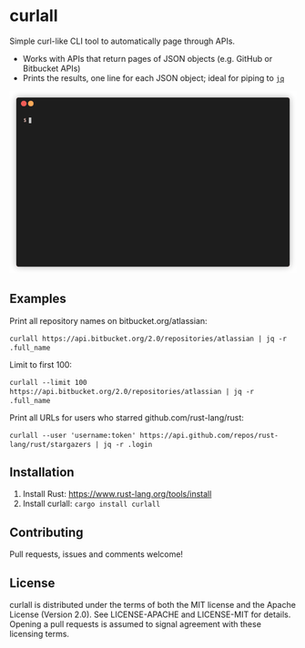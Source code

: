 curlall
=======

Simple curl-like CLI tool to automatically page through APIs.

* Works with APIs that return pages of JSON objects (e.g. GitHub or Bitbucket APIs)
* Prints the results, one line for each JSON object; ideal for piping to [`jq`](https://stedolan.github.io/jq/)

![demo](demo.gif)

## Examples

Print all repository names on bitbucket.org/atlassian:

    curlall https://api.bitbucket.org/2.0/repositories/atlassian | jq -r .full_name

Limit to first 100:

    curlall --limit 100 https://api.bitbucket.org/2.0/repositories/atlassian | jq -r .full_name

Print all URLs for users who starred github.com/rust-lang/rust:

    curlall --user 'username:token' https://api.github.com/repos/rust-lang/rust/stargazers | jq -r .login

## Installation

1. Install Rust: https://www.rust-lang.org/tools/install
2. Install curlall: `cargo install curlall`

## Contributing

Pull requests, issues and comments welcome!

## License

curlall is distributed under the terms of both the MIT license and the Apache License (Version 2.0).
See LICENSE-APACHE and LICENSE-MIT for details. Opening a pull requests is assumed to signal agreement with these licensing terms.
